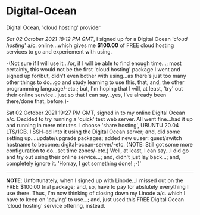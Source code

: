 # Digital-Ocean
Digital Ocean, 'cloud hosting' provider

_Sat 02 October 2021 18:12 PM GMT_, I signed up for a Digital Ocean '_cloud hosting_' a/c. online...which gives me **$100.00** of FREE cloud hosting services to go and experiement with using. 

-(Not sure if I will use it.../or, if I will be able to find enough time...; most certainly, this would not be the first 'cloud hosting' package I went and signed up for/but, didn't even bother with using...as there's just too many other things to do...go and study learning to use this, that, and, the other programming language/-etc.; but, I'm hoping that I will, at least, 'try' out their online service...just so that I can say...yes, I've already been there/done that, before.)-

Sat 02 October 2021 19:27 PM GMT, signed in to my online Digital Ocean a/c. Decided to try running a 'quick' test web server. All went fine...had it up and running in mere minutes. I choose 'share hosting', UBUNTU 20.04 LTS/1GB. I SSH-ed into it using the Digital Ocean server; and, did some setting up....update/upgrade packages; added new uuser: guest/switch hostname to become: digital-ocean-server/-etc. (NOTE: Still got some more configuration to do...set time zones/-etc.) Well, at least, I can say...I did go and try out using their online service...; and, didn't just lay back...; and, completely ignore it. 'Horray, I got something done! ;-)'

-----

**NOTE**: Unfortunately, when I signed up with Linode...I missed out on the FREE $100.00 trial package; and, so, have to pay for abslutely everything I use there. Thus, I'm now thinking of closing down my Linode a/c. which I have to keep on 'paying' to use...; and, just used this FREE Digital Ocean 'cloud hosting' service offering, instead. 

